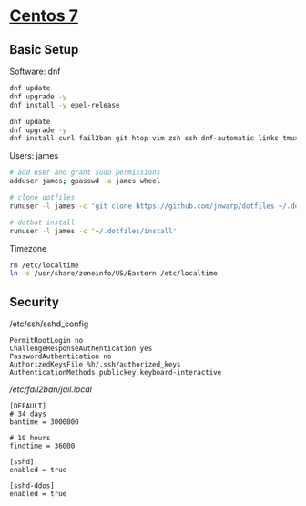 [Centos 7](https://github.com/jnwarp/cloud/)
============================================

Basic Setup
-----------

Software: dnf
```bash
dnf update
dnf upgrade -y
dnf install -y epel-release

dnf update
dnf upgrade -y
dnf install curl fail2ban git htop vim zsh ssh dnf-automatic links tmux -y
```

Users: james
```bash
# add user and grant sudo permissions
adduser james; gpasswd -a james wheel

# clone dotfiles
runuser -l james -c 'git clone https://github.com/jnwarp/dotfiles ~/.dotfiles'

# dotbot install
runuser -l james -c '~/.dotfiles/install'
```

Timezone
```bash
rm /etc/localtime
ln -s /usr/share/zoneinfo/US/Eastern /etc/localtime
```


Security
--------

/etc/ssh/sshd_config
```
PermitRootLogin no
ChallengeResponseAuthentication yes
PasswordAuthentication no
AuthorizedKeysFile %h/.ssh/authorized_keys
AuthenticationMethods publickey,keyboard-interactive
```

*/etc/fail2ban/jail.local*
```
[DEFAULT]
# 34 days
bantime = 3000000

# 10 hours
findtime = 36000

[sshd]
enabled = true

[sshd-ddos]
enabled = true
```
